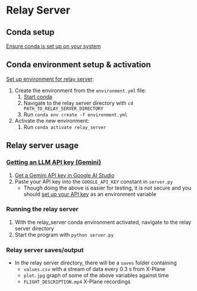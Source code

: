 
# Relay Server

## Conda setup

[Ensure conda is set up on your system](https://www.anaconda.com/docs/getting-started/miniconda/install "Installing Miniconda")

## Conda environment setup & activation

[Set up environment for relay server](https://docs.conda.io/projects/conda/en/latest/user-guide/tasks/manage-environments.html#creating-an-environment-from-an-environment-yml-file "creating environment from environment.yml file"):
1. Create the environment from the `environment.yml` file:
	1. [Start conda](https://docs.conda.io/projects/conda/en/stable/user-guide/getting-started.html#starting-conda)
	2. Navigate to the relay server directory with `cd PATH_TO_RELAY_SERVER_DIRECTORY`
	3. Run `conda env create -f environment.yml`
2. Activate the new environment:
	1. Run `conda activate relay_server`

## Relay server usage

### [Getting an LLM API key (Gemini)](https://ai.google.dev/gemini-api/docs/api-key)

1. [Get a Gemini API key in Google AI Studio](https://aistudio.google.com/app/apikey)
2. Paste your API key into the `GOOGLE_API_KEY` constant in `server.py`
	- Though doing the above is easier for testing, it is not secure and you should [set up your API key](https://ai.google.dev/gemini-api/docs/api-key#set-up-api-key) as an environment variable

### Running the relay server

1. With the relay_server conda environment activated, navigate to the relay server directory
2. Start the program with `python server.py`

### Relay server saves/output

- In the relay server directory, there will be a `saves` folder containing
	- `values.csv` with a stream of data every 0.3 s from X-Plane
	- `plot.jpg` graph of some of the above variables against time
	- `FLIGHT_DESCRIPTION.mp4` X-Plane recordings
